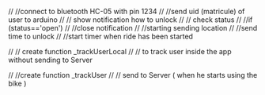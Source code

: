 
// //connect to bluetooth HC-05 with pin 1234
// //send uid (matricule) of user to arduino
// // show notification how to unlock
// // check status
// //if (status=='open')
// //close notification
// //starting sending location
// //send time to unlock
// //start timer when ride has been started



// // create function _trackUserLocal 
// // to track user inside the app without sending to Server 

// //create function _trackUser
// // send to Server ( when he starts using the bike )





